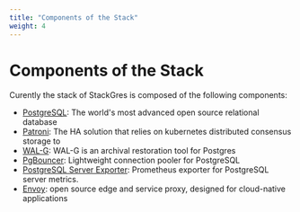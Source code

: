 ```yaml
---
title: "Components of the Stack"
weight: 4
---
```


# Components of the Stack

Curently the stack of StackGres is composed of the following components:

* [PostgreSQL](https://www.postgresql.org/): The world's most advanced open source relational database
* [Patroni](https://github.com/zalando/patroni): The HA solution that relies on kubernetes distributed consensus storage to 
* [WAL-G](https://github.com/wal-g/wal-g): WAL-G is an archival restoration tool for Postgres
* [PgBouncer](http://www.pgbouncer.org/): Lightweight connection pooler for PostgreSQL 
* [PostgreSQL Server Exporter](https://github.com/wrouesnel/postgres_exporter): Prometheus exporter for PostgreSQL server metrics.
* [Envoy](https://www.envoyproxy.io/): open source edge and service proxy, designed for cloud-native applications
